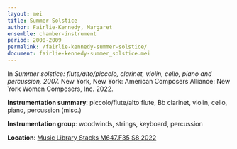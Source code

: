 ```yaml
---
layout: mei
title: Summer Solstice 
author: Fairlie-Kennedy, Margaret 
ensemble: chamber-instrument
period: 2000-2009
permalink: /fairlie-kennedy-summer-solstice/
document: fairlie-kennedy-summer_solstice.mei
---
```


In *Summer solstice: flute/alto/piccolo, clarinet, violin, cello, piano and percussion, 2007.* New York, New York: American Composers Alliance: New York Women Composers, Inc. 2022.

**Instrumentation summary**: piccolo/flute/alto flute, Bb clarinet, violin, cello, piano, percussion (misc.)

**Instrumentation group**: woodwinds, strings, keyboard, percussion 

**Location**: <a href="https://tufts.primo.exlibrisgroup.com/permalink/01TUN_INST/1kc9gia/alma991018911077003851" target="_blank">Music Library Stacks M647.F35 S8 2022</a>